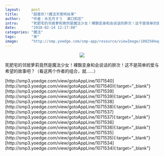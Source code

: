 ```yaml
---
layout:     post
title:      "超喜欢!!魔法天使柯丝茉"
author:     "作者：水无月すう  濑口和宏"
intro:      "死肥宅的邻居萝莉竟然是魔法少女！裸飘变身和会说话的胖次！这不是简单的爱与希望的故事吧？（看这两个作者的组合，就……）"
date:       "2018-02-14 12:17:08"
categories: "魔法"
tags:       "茉"
image:      "http://smp.yoedge.com/smp-app/resource/viewImage/1002504appline.png"
---
```

<div style="text-align: center">
<p><img src="http://smp.yoedge.com/smp-app/resource/viewImage/1002504appline.png"/></p>
</div>
<p class="post-meta">
<span>死肥宅的邻居萝莉竟然是魔法少女！裸飘变身和会说话的胖次！这不是简单的爱与希望的故事吧？（看这两个作者的组合，就……）</span>
</p>
[http://smp3.yoedge.com/view/gotoAppLine/1071540](http://smp3.yoedge.com/view/gotoAppLine/1071540){:target="_blank"}
[http://smp3.yoedge.com/view/gotoAppLine/1071539](http://smp3.yoedge.com/view/gotoAppLine/1071539){:target="_blank"}
[http://smp3.yoedge.com/view/gotoAppLine/1071538](http://smp3.yoedge.com/view/gotoAppLine/1071538){:target="_blank"}
[http://smp3.yoedge.com/view/gotoAppLine/1071537](http://smp3.yoedge.com/view/gotoAppLine/1071537){:target="_blank"}
[http://smp3.yoedge.com/view/gotoAppLine/1071536](http://smp3.yoedge.com/view/gotoAppLine/1071536){:target="_blank"}
[http://smp3.yoedge.com/view/gotoAppLine/1071535](http://smp3.yoedge.com/view/gotoAppLine/1071535){:target="_blank"}
[http://smp3.yoedge.com/view/gotoAppLine/1071534](http://smp3.yoedge.com/view/gotoAppLine/1071534){:target="_blank"}


